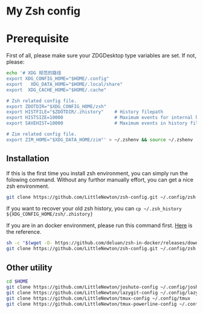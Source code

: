 # My Zsh config

# Prerequisite

First of all, please make sure your ZDGDesktop type variables are set. If not, please:

``` zsh
echo '# XDG 规范的路径
export XDG_CONFIG_HOME="$HOME/.config"
export   XDG_DATA_HOME="$HOME/.local/share"
export  XDG_CACHE_HOME="$HOME/.cache"

# Zsh related config file.
export ZDOTDIR="$XDG_CONFIG_HOME/zsh"
export HISTFILE="$ZDOTDIR/.zhistory"    # History filepath
export HISTSIZE=10000                   # Maximum events for internal history
export SAVEHIST=10000                   # Maximum events in history file

# Zim related config file.
export ZIM_HOME="$XDG_DATA_HOME/zim"' > ~/.zshenv && source ~/.zshenv
```
## Installation

If this is the first time you install zsh environment, you can simply run the folowing command. Without any furthor manually effort, you can get a nice zsh environment.

``` zsh
git clone https://github.com/LittleNewton/zsh-config.git ~/.config/zsh
```
If you want to recover your old zsh history, you can `cp ~/.zsh_history ${XDG_CONFIG_HOME/zsh/.zhistory}`

If you are in an docker environment, please run this command first. [Here](https://github.com/deluan/zsh-in-docker) is the reference.

``` zsh
sh -c "$(wget -O- https://github.com/deluan/zsh-in-docker/releases/download/v1.2.1/zsh-in-docker.sh)"
git clone https://github.com/LittleNewton/zsh-config.git ~/.config/zsh
```

## Other utility

``` zsh
cd $HOME
git clone https://github.com/LittleNewton/joshuto-config ~/.config/joshuto
git clone https://github.com/LittleNewton/lazygit-config ~/.config/lazygit
git clone https://github.com/LittleNewton/tmux-config ~/.config/tmux
git clone https://github.com/LittleNewton/tmux-powerline-config ~/.config/tmux-powerline
```
